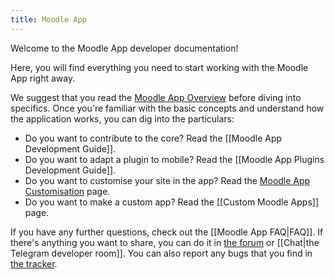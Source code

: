 ```yaml
---
title: Moodle App
---
```


Welcome to the Moodle App developer documentation!

Here, you will find everything you need to start working with the Moodle App right away.

We suggest that you read the [Moodle App Overview](./moodleapp/overview) before diving into specifics. Once you're familiar with the basic concepts and understand how the application works, you can dig into the particulars:

- Do you want to contribute to the core? Read the [[Moodle App Development Guide]].
- Do you want to adapt a plugin to mobile? Read the [[Moodle App Plugins Development Guide]].
- Do you want to customise your site in the app? Read the [Moodle App Customisation](./moodleapp/customisation) page.
- Do you want to make a custom app? Read the [[Custom Moodle Apps]] page.

If you have any further questions, check out the [[Moodle App FAQ|FAQ]]. If there's anything you want to share, you can do it in [the forum](https://moodle.org/mod/forum/view.php?id=7798) or [[Chat|the Telegram developer room]]. You can also report any bugs that you find in [the tracker](https://tracker.moodle.org/browse/MOBILE).
